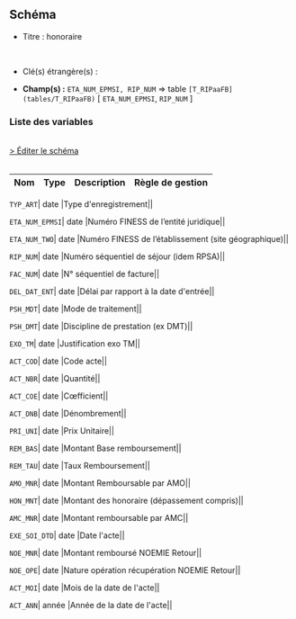## Schéma


- Titre : honoraire
<br />



- Clé(s) étrangère(s) : <br />

- **Champ(s) :** `ETA_NUM_EPMSI, RIP_NUM`
  => table `[T_RIPaaFB](tables/T_RIPaaFB)` [ `ETA_NUM_EPMSI`, `RIP_NUM` ]<br />

 
### Liste des variables
<br />
<div>
    <a href="https://gitlab.com/healthdatahub/applications-du-hdh/schema-snds/-/tree/master/schemas/PMSI RIP/T_RIPaaFC.json"
       target="_blank" rel="noopener noreferrer">> Éditer le schéma</a>
</div>
<br />

Nom | Type | Description | Règle de gestion
-|-|-|-



`TYP_ART`| date |Type d'enregistrement||

`ETA_NUM_EPMSI`| date |Numéro FINESS de l’entité juridique||

`ETA_NUM_TWO`| date |Numéro FINESS de l’établissement (site géographique)||

`RIP_NUM`| date |Numéro séquentiel de séjour (idem RPSA)||

`FAC_NUM`| date |N° séquentiel de facture||

`DEL_DAT_ENT`| date |Délai par rapport à la date d'entrée||

`PSH_MDT`| date |Mode de traitement||

`PSH_DMT`| date |Discipline de prestation (ex DMT)||

`EXO_TM`| date |Justification exo TM||

`ACT_COD`| date |Code acte||

`ACT_NBR`| date |Quantité||

`ACT_COE`| date |Cœfficient||

`ACT_DNB`| date |Dénombrement||

`PRI_UNI`| date |Prix Unitaire||

`REM_BAS`| date |Montant Base remboursement||

`REM_TAU`| date |Taux Remboursement||

`AMO_MNR`| date |Montant Remboursable par AMO||

`HON_MNT`| date |Montant des honoraire (dépassement compris)||

`AMC_MNR`| date |Montant remboursable par AMC||

`EXE_SOI_DTD`| date |Date l'acte||

`NOE_MNR`| date |Montant remboursé NOEMIE Retour||

`NOE_OPE`| date |Nature opération récupération NOEMIE Retour||

`ACT_MOI`| date |Mois de la date de l'acte||

`ACT_ANN`| année |Année de la date de l'acte||
